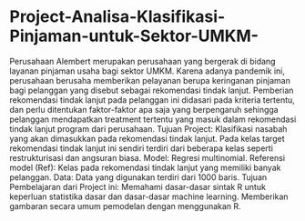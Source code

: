 # Project-Analisa-Klasifikasi-Pinjaman-untuk-Sektor-UMKM-
Perusahaan Alembert merupakan perusahaan yang bergerak di bidang layanan pinjaman usaha bagi sektor UMKM. Karena adanya pandemik ini, perusahaan berusaha memberikan pelayanan berupa keringanan pinjaman bagi pelanggan yang disebut sebagai rekomendasi tindak lanjut. Pemberian rekomendasi tindak lanjut pada pelanggan ini didasari pada kriteria tertentu, dan perlu ditentukan faktor-faktor apa saja yang berpengaruh sehingga pelanggan mendapatkan treatment tertentu yang masuk dalam rekomendasi tindak lanjut program dari perusahaan.  Tujuan Project: Klasifikasi nasabah yang akan dimasukkan pada rekomendasi tindak lanjut. Pada kelas target rekomendasi tindak lanjut ini sendiri terdiri dari beberapa kelas seperti restrukturisasi dan angsuran biasa.  Model: Regresi multinomial.  Referensi model (Ref): Kelas pada rekomendasi tindak lanjut yang memiliki banyak pelanggan.  Data: Data yang digunakan terdiri dari 1000 baris.  Tujuan Pembelajaran dari Project ini:  Memahami dasar-dasar sintak R untuk keperluan statistika dasar dan dasar-dasar machine learning. Memberikan gambaran secara umum pemodelan dengan menggunakan R.
